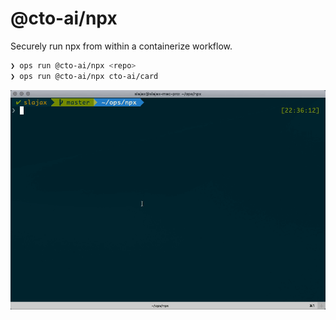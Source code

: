 # @cto-ai/npx

Securely run npx from within a containerize workflow.

```bash
❯ ops run @cto-ai/npx <repo>
❯ ops run @cto-ai/npx cto-ai/card 
```

![example](https://raw.githubusercontent.com/cto-ai/npx/master/example.gif)
